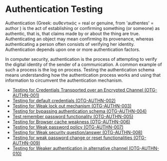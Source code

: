# Authentication Testing

Authentication (Greek: αυθεντικός = real or genuine, from 'authentes' = author ) is the act of establishing or confirming something (or someone) as authentic, that is, that claims made by or about the thing are true. Authenticating an object may mean confirming its provenance, whereas authenticating a person often consists of verifying her identity. Authentication depends upon one or more authentication factors.


In computer security, authentication is the process of attempting to verify the digital identity of the sender of a communication.  A common example of such a process is the log on process. Testing the authentication schema means understanding how the authentication process works and using that information to circumvent the authentication mechanism.

* [Testing for Credentials Transported over an Encrypted Channel (OTG-AUTHN-001)](./testing_for_credentials_transported_over_an_encrypted_channel_otg-authn-001.html)
* [Testing for default credentials (OTG-AUTHN-002)](./testing_for_default_credentials_otg-authn-002.html)
* [Testing for Weak lock out mechanism (OTG-AUTHN-003)](./testing_for_weak_lock_out_mechanism_otg-authn-003.html)
* [Testing for bypassing authentication schema (OTG-AUTHN-004)](./testing_for_bypassing_authentication_schema_otg-authn-004.html)
* [Test remember password functionality (OTG-AUTHN-005)](./test_remember_password_functionality_otg-authn-005.html)
* [Testing for Browser cache weakness (OTG-AUTHN-006)](./testing_for_browser_cache_weakness_otg-authn-006.html)
* [Testing for Weak password policy (OTG-AUTHN-007)](./testing_for_weak_password_policy_otg-authn-007.html)
* [Testing for Weak security question/answer (OTG-AUTHN-008)](./testing_for_weak_security_questionanswer_otg-authn-008.html)
* [Testing for weak password change or reset functionalities (OTG-AUTHN-009)](./testing_for_weak_password_change_or_reset_functionalities_otg-authn-009.html)
* [Testing for Weaker authentication in alternative channel (OTG-AUTHN-010)](./testing_for_weaker_authentication_in_alternative_channel_otg-authn-010.html)

